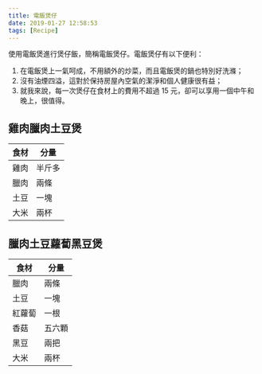 ```yaml
---
title: 電飯煲仔
date: 2019-01-27 12:58:53
tags: [Recipe]
---
```


使用電飯煲進行煲仔飯，簡稱電飯煲仔。電飯煲仔有以下便利：

1. 在電飯煲上一氣呵成，不用額外的炒菜，而且電飯煲的鍋也特別好洗滌；
2. 沒有油煙四溢，這對於保持房屋內空氣的潔淨和個人健康很有益；
3. 就我來說，每一次煲仔在食材上的費用不超過 15 元，卻可以享用一個中午和晚上，很值得。

## 雞肉臘肉土豆煲

| 食材 | 分量   |
| ---- | ------ |
| 雞肉 | 半斤多 |
| 臘肉 | 兩條   |
| 土豆 | 一塊   |
| 大米 | 兩杯   |

## 臘肉土豆蘿蔔黑豆煲

| 食材   | 分量   |
| ------ | ------ |
| 臘肉   | 兩條   |
| 土豆   | 一塊   |
| 紅蘿蔔 | 一根   |
| 香菇   | 五六顆 |
| 黑豆   | 兩把   |
| 大米   | 兩杯   |

